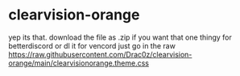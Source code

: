 # clearvision-orange
yep its that.
download the file as .zip if you want that one thingy for betterdiscord or dl it
for vencord just go in the raw https://raw.githubusercontent.com/Drac0z/clearvision-orange/main/clearvisionorange.theme.css
